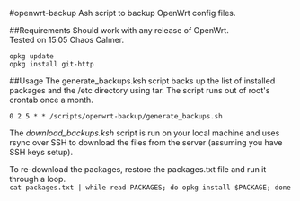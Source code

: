 #openwrt-backup
Ash script to backup OpenWrt config files.

##Requirements
Should work with any release of OpenWrt.  
Tested on 15.05 Chaos Calmer.
```
opkg update
opkg install git-http
```
##Usage
The generate_backups.ksh script backs up the list of installed packages and the /etc directory using tar. The script runs out of root's crontab once a month.

`0 2 5 * * /scripts/openwrt-backup/generate_backups.sh`


The *download_backups.ksh* script is run on your local machine and uses rsync over SSH to download the files from the server (assuming you have SSH keys setup).

To re-download the packages, restore the packages.txt file and run it through a loop.  
`cat packages.txt | while read PACKAGES; do opkg install $PACKAGE; done`
